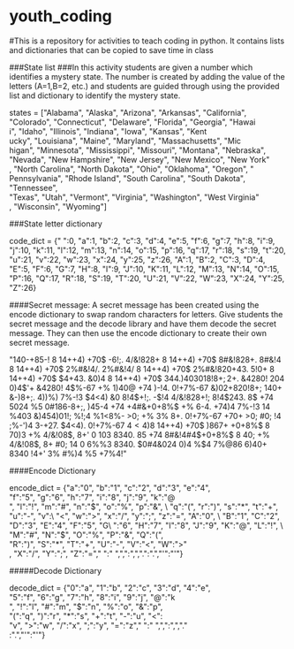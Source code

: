 # youth_coding
#This is a repository for activities to teach coding in python. It contains lists and dictionaries that can be copied to save time in class

###State list
###In this activity students are given a number which identifies a mystery state. The number is created by adding the value of the letters (A=1,B=2, etc.) and students are guided through using the provided list and dictionary to identify the mystery state.

states = ["Alabama",    "Alaska",       "Arizona",      "Arkansas",     "California",  \
 "Colorado",     "Connecticut",  "Delaware",     "Florida",      "Georgia",      "Hawai\
i",       "Idaho",        "Illinois",     "Indiana",      "Iowa", "Kansas",       "Kent\
ucky",     "Louisiana",    "Maine",        "Maryland",     "Massachusetts",        "Mic\
higan",     "Minnesota",    "Mississippi",  "Missouri",     "Montana",      "Nebraska",\
     "Nevada",       "New Hampshire",        "New Jersey",   "New Mexico",   "New York"\
,     "North Carolina",       "North Dakota", "Ohio", "Oklahoma",     "Oregon",       "\
Pennsylvania", "Rhode Island", "South Carolina",       "South Dakota", "Tennessee",    \
"Texas",        "Utah", "Vermont",      "Virginia",     "Washington",   "West Virginia"\
,        "Wisconsin",    "Wyoming"]

###State letter dictionary

code_dict = {" ":0,  "a":1,     "b":2,  "c":3,  "d":4,  "e":5,  "f":6,  "g":7,  "h":8,  "i":9,  "j":10, "k":11, "l":12, "m":13, "n":14, "o":15, "p":16, "q":17, "r":18, "s":19, "t":20, "u":21, "v":22, "w":23, "x":24, "y":25, "z":26, "A":1,  "B":2,  "C":3,  "D":4,  "E":5,  "F":6,  "G":7,  "H":8,  "I":9,  "J":10, "K":11, "L":12, "M":13, "N":14, "O":15, "P":16, "Q":17, "R":18, "S":19, "T":20, "U":21, "V":22, "W":23, "X":24, "Y":25, "Z":26}



####Secret message: A secret message has been created using the encode dictionary to swap random characters for letters. Give students the secret message and the decode library and have them decode the secret message. They can then use the encode dictionary to create their own secret message.

"140-+85-! 8 14++4) +70$ -6!;. 4/&!828+ 8 14++4) +70$ 8#&!828+. 8#&!4 8 14++4) +70$ 2%#&!4/. 2%#&!4/ 8 14++4) +70$ 2%#&!820+43. 5!0+ 8 14++4) +70$ $4+43. &0)4 8 14++4) +70$ 34$4. )403018!8+; 2%-$+. &4280! 204 0)4$'+ &4280! 4$%-67 +% 1)40@ +74 )-!4. 0!+7%-67 &)02+820!8+; 140+ &-)8+;. 4))%) 7%-!3 $4<4) &0 8!4$+!;. -$!4 4/&!828+!; 8!4$243. 8$ +74 5024 %5 0#186-8+;, )45-4 +74 +4#&+0+8%$ +% 6-4. +74)4 7%-!3 14 %$4 0$3 &)454)01!; %$!; %$4 %1<8%- >0; +% 3% 8+. 0!+7%-67 +70+ >0; #0; $%+ 14 %1<8%- 0+ 58)+ -$!4 ;%-')4 3-+27. $%> 8 14++4) +70$ $4<4). 0!+7%-67 $4<4) 8 %5+4$ 14++4) +70$ )867+ $%>. 85 +74 8#&!4#4$+0+8%$ 8 70)3 +% 4/&!08$, 8+' 0 103 8340. 85 +74 8#&!4#4$+0+8%$ 8 40; +% 4/&!08$, 8+ #0; 14 0 6%%3 8340. $0#4&024 0)4 %$4 7%$@8$6 6)40+ 8340 !4+' 3% #%)4 %5 +7%4!"


####Encode Dictionary

encode_dict = {"a":"0", "b":"1",        "c":"2",        "d":"3",        "e":"4",       \
 "f":"5",        "g":"6",        "h":"7",        "i":"8",        "j":"9",        "k":"@\
",        "l":"!",        "m":"#",        "n":"$",        "o":"%",        "p":"&",     \
   "q":"(",        "r":")",        "s":"*",        "t":"+",        "u":"-",        "v":\
"<",        "w":">",        "x":"/",        "y":";",        "z":"=",        "A":"0",   \
     "B":"1",        "C":"2",        "D":"3",        "E":"4",        "F":"5",        "G\
":"6",        "H":"7",        "I":"8",        "J":"9",        "K":"@",        "L":"!", \
       "M":"#",        "N":"$",        "O":"%",        "P":"&",        "Q":"(",        \
"R":")",        "S":"*",        "T":"+",        "U":"-",        "V":"<",        "W":">"\
,        "X":"/",        "Y":";",        "Z":"="," ":" ",",":",",".":".","'":"'"}

#####Decode Dictionary


decode_dict = {"0":"a", "1":"b",        "2":"c",        "3":"d",        "4":"e",       \
 "5":"f",        "6":"g",        "7":"h",        "8":"i",        "9":"j",        "@":"k\
",        "!":"l",        "#":"m",        "$":"n",        "%":"o",        "&":"p",     \
   "(":"q",        ")":"r",        "*":"s",        "+":"t",        "-":"u",        "<":\
"v",        ">":"w",        "/":"x",        ";":"y",        "=":"z"," ":" ",",":",","."\
:".","'":"'"}

